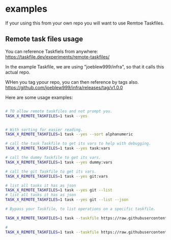 # examples

If your using this from your own repo you will want to use Remtoe Taskfiles.

## Remote task files usage

You can reference Taskfiels from anywhere: https://taskfile.dev/experiments/remote-taskfiles/

In the example Taskfile, we are using "joeblew999/infra", so that it calls this actual repo.

WHen you tag ypour repo, you can then reference by tags also.
https://github.com/joeblew999/infra/releases/tag/v1.0.0

Here are some usage examples:

```sh

# TO allow remote taskfiles and not prompt you.
TASK_X_REMOTE_TASKFILES=1 task --yes


# With sorting for easier reading.
TASK_X_REMOTE_TASKFILES=1 task --yes --sort alphanumeric

# call the task Taskfile to get its vars to help with debugging.
TASK_X_REMOTE_TASKFILES=1 task --yes task:vars

# call the dummy Taskfile to get its vars.
TASK_X_REMOTE_TASKFILES=1 task --yes dummy:vars

# call the git Taskfile to get its vars.
TASK_X_REMOTE_TASKFILES=1 task --yes git:vars

# list all tasks it has as json
TASK_X_REMOTE_TASKFILES=1 task --yes git --list
# list all tasks it has as json
TASK_X_REMOTE_TASKFILES=1 task --yes git --list --json

# Bypass your Taskfile, to list operations on a specific taskfile.

TASK_X_REMOTE_TASKFILES=1 task --taskfile https://raw.githubusercontent.com/joeblew999/infra/main/taskfiles/git_taskfile.yml --list

# 
TASK_X_REMOTE_TASKFILES=1 task --taskfile https://raw.githubusercontent.com/joeblew999/infra/main/example/Taskfile.yml --list


```